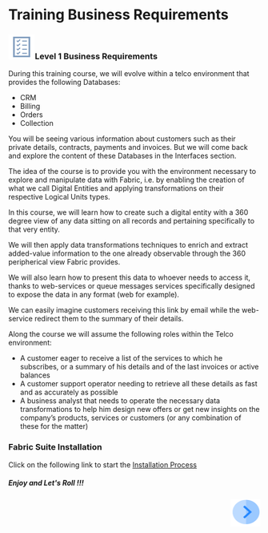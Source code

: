 # Training Business Requirements

### ![](/academy/00_Training_Level_1/images/businessReq.png)Level 1 Business Requirements

During this training course, we will evolve within a telco environment that provides the following Databases:

- CRM 
- Billing
- Orders
- Collection

You will be seeing various information about customers such as their private details, contracts, payments and invoices. But we will come back and explore the content of these Databases in the Interfaces section.

The idea of the course is to provide you with the environment necessary to explore and manipulate data with Fabric, i.e. by enabling the creation of what we call Digital Entities and applying transformations on their respective Logical Units types.

In this course, we will learn how to create such a digital entity with a 360 degree view of any data sitting on all records and pertaining specifically to that very entity. 

We will then apply data transformations techniques to enrich and extract added-value information to the one already observable through the 360 peripherical view Fabric provides.

We will also learn how to present this data to whoever needs to access it, thanks to web-services or queue messages services specifically designed to expose the data in any format (web for example). 

 

We can easily imagine customers receiving this link by email while the web-service redirect them to the summary of their details.

Along the course we will assume the following roles within the Telco environment:

- A customer eager to receive a list of the services to which he subscribes, or a summary of his details and of the last invoices or active balances
- A customer support operator needing to retrieve all these details as fast and as accurately as possible
- A business analyst that needs to operate the necessary data transformations to help him design new offers or get new insights on the company’s products, services or customers (or any combination of these for the matter)


### Fabric Suite Installation
Click on the following link to start the [Installation Process](/academy/Training_Level_1/00_Level_1_materials/04_fabric_installation.md)



##### Enjoy and Let's Roll !!!

 
 [<img align="right" width="60" height="54" src="/articles/images/Next.png">](/academy/Training_Level_1/01_Fabric_Introduction/1_1_Fabric_Overview.md)
